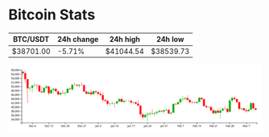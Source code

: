 # Bitcoin Stats

BTC/USDT|24h change|24h high|24h low|
|---|---|---|---|
|$38701.00|-5.71%|$41044.54|$38539.73|

<img src="./chart.svg">
